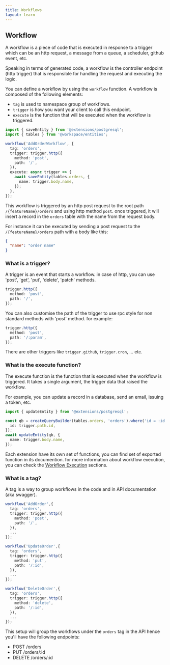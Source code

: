 ```yaml
---
title: Workflows
layout: learn
---
```


## Workflow

A workflow is a piece of code that is executed in response to a trigger which can be an http request, a message from a queue, a scheduler, github event, etc.

Speaking in terms of generated code, a workflow is the controller endpoint (http trigger) that is responsible for handling the request and executing the logic.

You can define a workflow by using the `workflow` function. A workflow is composed of the following elements:

- `tag` is used to namespace group of workflows.
- `trigger` is how you want your client to call this endpoint.
- `execute` is the function that will be executed when the workflow is triggered.

```ts
import { saveEntity } from '@extensions/postgresql';
import { tables } from '@workspace/entities';

workflow('AddOrderWorkflow', {
  tag: 'orders',
  trigger: trigger.http({
    method: 'post',
    path: '/',
  }),
  execute: async trigger => {
    await saveEntity(tables.orders, {
      name: trigger.body.name,
    });
  },
});
```

This workflow is triggered by an http post request to the root path `/{featureName}/orders` and using http method `post`. once triggered, it will insert a record in the `orders` table with the name from the request body.

For instance it can be executed by sending a post request to the `/{featureName}/orders` path with a body like this:

```json
{
  "name": "order name"
}
```

### What is a trigger?

A trigger is an event that starts a workflow. in case of http, you can use 'post', 'get', 'put', 'delete', 'patch' methods.

```ts
trigger.http({
  method: 'post',
  path: '/',
});
```

You can also customise the path of the trigger to use rpc style for non standard methods with 'post' method. for example:

```ts
trigger.http({
  method: 'post',
  path: '/:param',
});
```

There are other triggers like `trigger.github`, `trigger.cron`, ... etc.

### What is the execute function?

The execute function is the function that is executed when the workflow is triggered. It takes a single argument, the trigger data that raised the workflow.

For example, you can update a record in a database, send an email, issuing a token, etc.

```ts
import { updateEntity } from '@extensions/postgresql';

const qb = createQueryBuilder(tables.orders, 'orders').where('id = :id', {
  id: trigger.path.id,
});
await updateEntity(qb, {
  name: trigger.body.name,
});
```

Each extension have its own set of functions, you can find set of exported function in its documention. for more information about workflow execution, you can check the [Workflow Execution](/docs/execute) sections.

### What is a tag?

A tag is a way to group workflows in the code and in API documentation (aka swagger).

```ts
workflow('AddOrder',{
  tag: 'orders',
  trigger: trigger.http({
    method: 'post',
    path: '/',
  }),
  ...
});

workflow('UpdateOrder',{
  tag: 'orders',
  trigger: trigger.http({
    method: 'put',
    path: '/:id',
  }),
  ...
});

workflow('DeleteOrder',{
  tag: 'orders',
  trigger: trigger.http({
    method: 'delete',
    path: '/:id',
  }),
  ...
});
```

This setup will group the workflows under the `orders` tag in the API hence you'll have the following endpoints:

- POST /orders
- PUT /orders/:id
- DELETE /orders/:id
